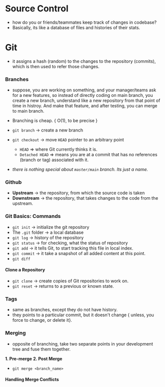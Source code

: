 # Source Control

- how do you or friends/teammates keep track of changes in codebase?
- Basically, its like a database of files and histories of their stats.

# Git

- it assigns a hash (random) to the changes to the repository (commits), which is then used to refer those changes.

### Branches

- suppose, you are working on something, and your manager/teams ask for a new features, so instead of directly coding
  on main branch, you create a new branch, understand like a new repository from that point of time in histroy. And
  make that feature, and after testing, you can merge to main branch.

- Branching is cheap. { O(1), to be precise }

- `git branch` -> create a new branch
- `git checkout` -> move `HEAD` pointer to an arbitrary point

  - `HEAD` => where Git currently thinks it is.
  - `Detached HEAD` => means you are at a commit that has no references (branch or tag) associated with it.

- _there is nothing special about `master/main` branch. Its just a name._

### Github

- **Upstream** -> the repository, from which the source code is taken
- **Downstream** -> the repository, that takes changes to the code from the upstream.

### Git Basics: Commands

- `git init` -> initialize the git repository
- The `.git` folder -> a local database
- `git log` -> history of the repository
- `git status` -> for checking, what the status of repository
- `git add` -> it tells Git, to start tracking this file in local index.
- `git commit` -> it take a snapshot of all added content at this point.
- `git diff`

#### Clone a Repository

- `git clone` -> create copies of Git repositories to work on.
- `git reset` -> returns to a previous or known state.

### Tags

- same as branches, except they do not have history.
- they points to a particular commit, but it doesn't change { unless, you force to change, or delete it}.

### Merging

- opposite of branching, take two separate points in your development tree and fuse them together.

**1. Pre-merge**
**2. Post Merge**

- `git merge <branch_name>`

#### Handling Merge Conflicts
